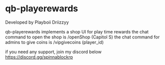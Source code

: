 # qb-playerewards
Developed by Playboii Driizzyy

qb-playerewards implements a shop UI for play time rewards
the chat command to open the shop is /openShop (Capitol S)
the chat command for admins to give coins is /vipgivecoins (player_id)

if you need any support, join my discord below
https://discord.gg/spinnablockrp
